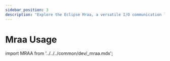 ```yaml
---
sidebar_position: 3
description: "Explore the Eclipse Mraa, a versatile I/O communication library for Linux"
---
```


# Mraa Usage

import MRAA from '../../../common/dev/\_mraa.mdx';

<Tabs queryString="board">
    <TabItem value="ROCK 5B">
    </TabItem>
        <MRAA install_by_apt={true} />
    <TabItem value="ROCK 5B+">
        <MRAA install_by_source_code={true} branch="Add_Radxa_ROCK5B+_Support" />
    </TabItem>
</Tabs>

